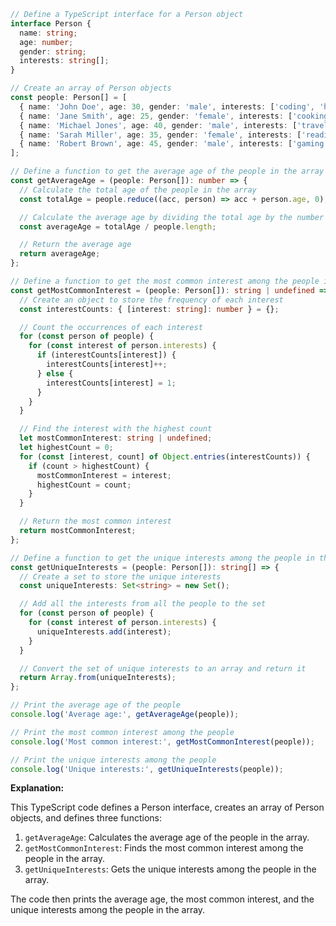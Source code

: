 ```typescript
// Define a TypeScript interface for a Person object
interface Person {
  name: string;
  age: number;
  gender: string;
  interests: string[];
}

// Create an array of Person objects
const people: Person[] = [
  { name: 'John Doe', age: 30, gender: 'male', interests: ['coding', 'hiking', 'photography'] },
  { name: 'Jane Smith', age: 25, gender: 'female', interests: ['cooking', 'painting', 'gardening'] },
  { name: 'Michael Jones', age: 40, gender: 'male', interests: ['traveling', 'fishing', 'sports'] },
  { name: 'Sarah Miller', age: 35, gender: 'female', interests: ['reading', 'writing', 'music'] },
  { name: 'Robert Brown', age: 45, gender: 'male', interests: ['gaming', 'movies', 'technology'] },
];

// Define a function to get the average age of the people in the array
const getAverageAge = (people: Person[]): number => {
  // Calculate the total age of the people in the array
  const totalAge = people.reduce((acc, person) => acc + person.age, 0);

  // Calculate the average age by dividing the total age by the number of people
  const averageAge = totalAge / people.length;

  // Return the average age
  return averageAge;
};

// Define a function to get the most common interest among the people in the array
const getMostCommonInterest = (people: Person[]): string | undefined => {
  // Create an object to store the frequency of each interest
  const interestCounts: { [interest: string]: number } = {};

  // Count the occurrences of each interest
  for (const person of people) {
    for (const interest of person.interests) {
      if (interestCounts[interest]) {
        interestCounts[interest]++;
      } else {
        interestCounts[interest] = 1;
      }
    }
  }

  // Find the interest with the highest count
  let mostCommonInterest: string | undefined;
  let highestCount = 0;
  for (const [interest, count] of Object.entries(interestCounts)) {
    if (count > highestCount) {
      mostCommonInterest = interest;
      highestCount = count;
    }
  }

  // Return the most common interest
  return mostCommonInterest;
};

// Define a function to get the unique interests among the people in the array
const getUniqueInterests = (people: Person[]): string[] => {
  // Create a set to store the unique interests
  const uniqueInterests: Set<string> = new Set();

  // Add all the interests from all the people to the set
  for (const person of people) {
    for (const interest of person.interests) {
      uniqueInterests.add(interest);
    }
  }

  // Convert the set of unique interests to an array and return it
  return Array.from(uniqueInterests);
};

// Print the average age of the people
console.log('Average age:', getAverageAge(people));

// Print the most common interest among the people
console.log('Most common interest:', getMostCommonInterest(people));

// Print the unique interests among the people
console.log('Unique interests:', getUniqueInterests(people));
```

**Explanation:**

This TypeScript code defines a Person interface, creates an array of Person objects, and defines three functions:

1. `getAverageAge`: Calculates the average age of the people in the array.
2. `getMostCommonInterest`: Finds the most common interest among the people in the array.
3. `getUniqueInterests`: Gets the unique interests among the people in the array.

The code then prints the average age, the most common interest, and the unique interests among the people in the array.